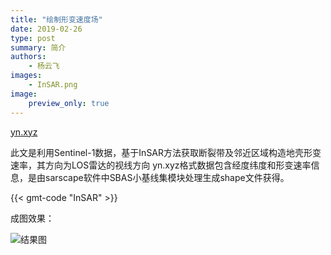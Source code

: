 ```yaml
---
title: "绘制形变速度场"
date: 2019-02-26
type: post
summary: 简介
authors:
    - 杨云飞
images:
    - InSAR.png
image:
    preview_only: true
---
```

<i class="fas fa-download"></i>
[yn.xyz](yn.xyz)

此文是利用Sentinel-1数据，基于InSAR方法获取断裂带及邻近区域构造地壳形变速率，其方向为LOS雷达的视线方向
yn.xyz格式数据包含经度纬度和形变速率信息，是由sarscape软件中SBAS小基线集模块处理生成shape文件获得。

{{< gmt-code "InSAR" >}}

成图效果：

![结果图](/example/ex025/InSAR.png)
